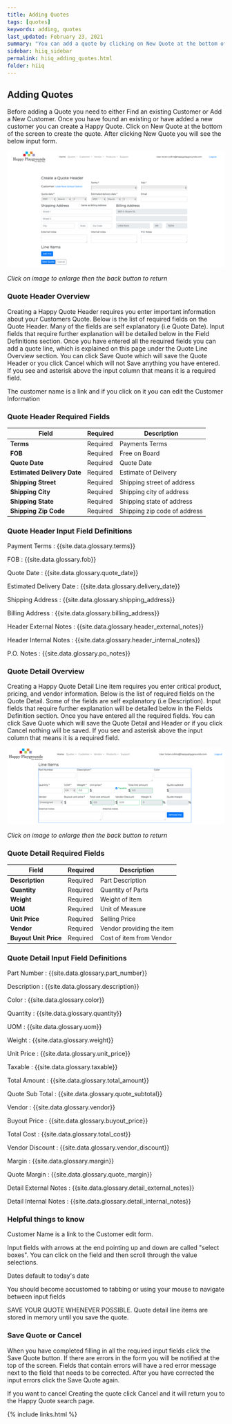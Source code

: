 ```yaml
---
title: Adding Quotes
tags: [quotes]
keywords: adding, quotes
last_updated: February 23, 2021
summary: "You can add a quote by clicking on New Quote at the bottom of the Quote Search Results"
sidebar: hiiq_sidebar
permalink: hiiq_adding_quotes.html
folder: hiiq
---
```


## Adding Quotes
Before adding a Quote you need to either Find an existing Customer or Add a New Customer. Once you have found an existing or have added a new customer you can create a Happy Quote. Click on New Quote at the bottom of the screen to create the quote. After clicking New Quote you will see the below input form.

<a rel="noopener" href="images/quote_header_add_screen.png"><img src="images/quote_header_add_screen.png" class="img-responsive img-hover"></a>

*Click on image to enlarge then the back button to return*

### Quote Header Overview

Creating a Happy Quote Header requires you enter important information about your Customers Quote. Below is the list of required fields on the Quote Header. Many of the fields are self explanatory (i.e Quote Date). Input fields that require further explanation will be detailed below in the Field Definitions section. Once you have entered all the required fields you can add a quote line, which is explained on this page under the Quote Line Overview section. You can click Save Quote which will save the Quote Header or you click Cancel which will not Save anything you have entered. If you see and asterisk above the input column that means it is a required field.

The customer name is a link and if you click on it you can edit the Customer Information

### Quote Header Required Fields

| Field | Required | Description |
|-------------|-------------|-------------|
| **Terms** | Required | Payments Terms |
| **FOB** | Required | Free on Board |
| **Quote Date** | Required |  Quote Date |
| **Estimated Delivery Date**| Required | Estimate of Delivery |
| **Shipping Street** | Required | Shipping street of address |
| **Shipping City** | Required | Shipping city  of address |
| **Shipping State** | Required | Shipping state of address |
| **Shipping Zip Code** | Required |Shipping zip code of address |

### Quote Header Input Field Definitions

Payment Terms
: {{site.data.glossary.terms}}

FOB
: {{site.data.glossary.fob}}

Quote Date
: {{site.data.glossary.quote_date}}

Estimated Delivery Date
: {{site.data.glossary.delivery_date}}

Shipping Address
: {{site.data.glossary.shipping_address}}

Billing Address
: {{site.data.glossary.billing_address}}

Header External Notes
: {{site.data.glossary.header_external_notes}}

Header Internal Notes
: {{site.data.glossary.header_internal_notes}}

P.O. Notes
: {{site.data.glossary.po_notes}}


### Quote Detail Overview

Creating a Happy Quote Detail Line item requires you enter critical product, pricing, and vendor information. Below is the list of required fields on the Quote Detail. Some of the fields are self explanatory (i.e Description). Input fields that require further explanation will be detailed below in the Fields Definition section. Once you have entered all the required fields. You can click Save Quote which will save the Quote Detail and Header or if you click Cancel nothing will be saved. If you see and asterisk above the input column that means it is a required field.

<a rel="noopener" href="images/quote_detail_add_screen.png"><img src="images/quote_detail_add_screen.png" class="img-responsive img-hover"></a>

*Click on image to enlarge then the back button to return*

### Quote Detail Required Fields

| Field | Required | Description |
|-------------|-------------|-------------|
| **Description** | Required | Part Description |
| **Quantity** | Required | Quantity of Parts |
| **Weight** | Required |  Weight of Item |
| **UOM**| Required | Unit of Measure |
| **Unit Price** | Required | Selling Price |
| **Vendor** | Required | Vendor providing the item |
| **Buyout Unit Price** | Required | Cost of item from Vendor |

### Quote Detail Input Field Definitions

Part Number
: {{site.data.glossary.part_number}}

Description
: {{site.data.glossary.description}}

Color
: {{site.data.glossary.color}}

Quantity
: {{site.data.glossary.quantity}}

UOM
: {{site.data.glossary.uom}}

Weight
: {{site.data.glossary.weight}}

Unit Price
: {{site.data.glossary.unit_price}}

Taxable
: {{site.data.glossary.taxable}}

Total Amount
: {{site.data.glossary.total_amount}}

Quote Sub Total
: {{site.data.glossary.quote_subtotal}}

Vendor
: {{site.data.glossary.vendor}}

Buyout Price
: {{site.data.glossary.buyout_price}}

Total Cost
: {{site.data.glossary.total_cost}}

Vendor Discount
: {{site.data.glossary.vendor_discount}}

Margin
: {{site.data.glossary.margin}}

Quote Margin
: {{site.data.glossary.quote_margin}}

Detail External Notes
: {{site.data.glossary.detail_external_notes}}

Detail Internal Notes
: {{site.data.glossary.detail_internal_notes}}

### Helpful things to know

Customer Name is a link to the Customer edit form.

Input fields with arrows at the end pointing up and down are called "select boxes". You can click on the field and then scroll through the value selections.

Dates default to today's date

You should become accustomed to tabbing or using your mouse to navigate between input fields

SAVE YOUR QUOTE WHENEVER POSSIBLE. Quote detail line items are stored in memory until you save the quote. 

### Save Quote or Cancel

When you have completed filling in all the required input fields click the Save Quote button. If there are errors in the form you will be notified at the top of the screen. Fields that contain errors will have a red error message next to the field that needs to be corrected. After you have corrected the input errors click the Save Quote again. 

If you want to cancel Creating the quote click Cancel and it will return you to the Happy Quote search page.

{% include links.html %}
